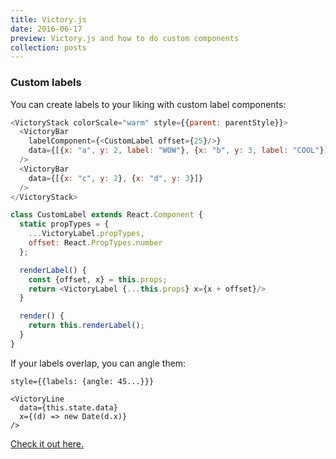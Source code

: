 ```yaml
---
title: Victory.js
date: 2016-06-17
preview: Victory.js and how to do custom components
collection: posts
---
```


### Custom labels

You can create labels to your liking with custom label components:


```js
<VictoryStack colorScale="warm" style={{parent: parentStyle}}>
  <VictoryBar
    labelComponent={<CustomLabel offset={25}/>}
    data={[{x: "a", y: 2, label: "WOW"}, {x: "b", y: 3, label: "COOL"}]}
  />
  <VictoryBar
    data={[{x: "c", y: 2}, {x: "d", y: 3}]}
  />
</VictoryStack>
```

```js
class CustomLabel extends React.Component {
  static propTypes = {
    ...VictoryLabel.propTypes,
    offset: React.PropTypes.number
  };

  renderLabel() {
    const {offset, x} = this.props;
    return <VictoryLabel {...this.props} x={x + offset}/>
  }

  render() {
    return this.renderLabel();
  }
}
```

If your labels overlap, you can angle them:

```
style={{labels: {angle: 45...}}}
```
```
<VictoryLine
  data={this.state.data}
  x={(d) => new Date(d.x)}
/>
```
[Check it out here.](https://github.com/FormidableLabs/victory)

